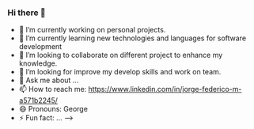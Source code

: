 ### Hi there 👋



- 🔭 I’m currently working on personal projects.
- 🌱 I’m currently learning new technologies and languages for software development
- 👯 I’m looking to collaborate on different project to enhance my knowledge. 
- 🤔 I’m looking for improve my develop skills and work on team. 
- 💬 Ask me about ...
- 📫 How to reach me: https://www.linkedin.com/in/jorge-federico-m-a571b2245/
- 😄 Pronouns: George
- ⚡ Fun fact: ...
-->
